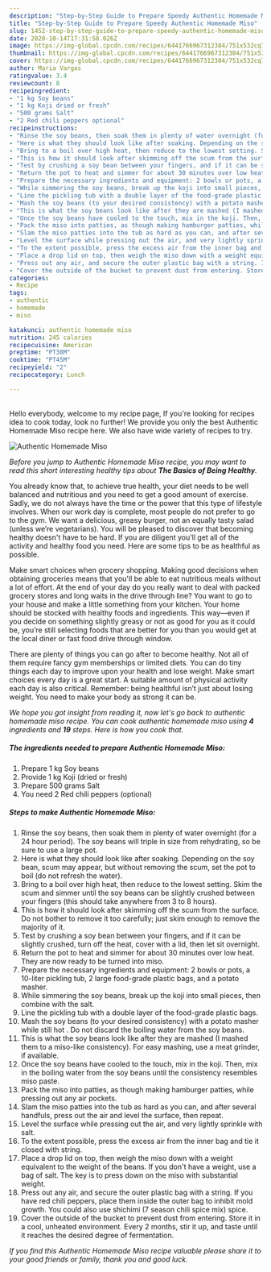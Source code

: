 ```yaml
---
description: "Step-by-Step Guide to Prepare Speedy Authentic Homemade Miso"
title: "Step-by-Step Guide to Prepare Speedy Authentic Homemade Miso"
slug: 1452-step-by-step-guide-to-prepare-speedy-authentic-homemade-miso
date: 2020-10-14T17:31:58.026Z
image: https://img-global.cpcdn.com/recipes/6441766967312384/751x532cq70/authentic-homemade-miso-recipe-main-photo.jpg
thumbnail: https://img-global.cpcdn.com/recipes/6441766967312384/751x532cq70/authentic-homemade-miso-recipe-main-photo.jpg
cover: https://img-global.cpcdn.com/recipes/6441766967312384/751x532cq70/authentic-homemade-miso-recipe-main-photo.jpg
author: Maria Vargas
ratingvalue: 3.4
reviewcount: 8
recipeingredient:
- "1 kg Soy beans"
- "1 kg Koji dried or fresh"
- "500 grams Salt"
- "2 Red chili peppers optional"
recipeinstructions:
- "Rinse the soy beans, then soak them in plenty of water overnight (for a 24 hour period). The soy beans will triple in size from rehydrating, so be sure to use a large pot."
- "Here is what they should look like after soaking. Depending on the soy bean, scum may appear, but without removing the scum, set the pot to boil (do not refresh the water)."
- "Bring to a boil over high heat, then reduce to the lowest setting. Skim the scum and simmer until the soy beans can be slightly crushed between your fingers (this should take anywhere from 3 to 8 hours)."
- "This is how it should look after skimming off the scum from the surface. Do not bother to remove it too carefully; just skim enough to remove the majority of it."
- "Test by crushing a soy bean between your fingers, and if it can be slightly crushed, turn off the heat, cover with a lid, then let sit overnight."
- "Return the pot to heat and simmer for about 30 minutes over low heat. They are now ready to be turned into miso."
- "Prepare the necessary ingredients and equipment: 2 bowls or pots, a 10-liter pickling tub, 2 large food-grade plastic bags, and a potato masher."
- "While simmering the soy beans, break up the koji into small pieces, then combine with the salt."
- "Line the pickling tub with a double layer of the food-grade plastic bags."
- "Mash the soy beans (to your desired consistency) with a potato masher while still hot . Do not discard the boiling water from the soy beans."
- "This is what the soy beans look like after they are mashed (I mashed them to a miso-like consistency). For easy mashing, use a meat grinder, if available."
- "Once the soy beans have cooled to the touch, mix in the koji. Then, mix in the boiling water from the soy beans until the consistency resembles miso paste."
- "Pack the miso into patties, as though making hamburger patties, while pressing out any air pockets."
- "Slam the miso patties into the tub as hard as you can, and after several handfuls, press out the air and level the surface, then repeat."
- "Level the surface while pressing out the air, and very lightly sprinkle with salt."
- "To the extent possible, press the excess air from the inner bag and tie it closed with string."
- "Place a drop lid on top, then weigh the miso down with a weight equivalent to the weight of the beans. If you don&#39;t have a weight, use a bag of salt. The key is to press down on the miso with substantial weight."
- "Press out any air, and secure the outer plastic bag with a string. If you have red chili peppers, place them inside the outer bag to inhibit mold growth. You could also use shichimi (7 season chili spice mix) spice."
- "Cover the outside of the bucket to prevent dust from entering. Store it in a cool, unheated environment. Every 2 months, stir it up, and taste until it reaches the desired degree of fermentation."
categories:
- Recipe
tags:
- authentic
- homemade
- miso

katakunci: authentic homemade miso 
nutrition: 245 calories
recipecuisine: American
preptime: "PT38M"
cooktime: "PT45M"
recipeyield: "2"
recipecategory: Lunch

---
```

<br>
Hello everybody, welcome to my recipe page, If you're looking for recipes idea to cook today, look no further! We provide you only the best Authentic Homemade Miso recipe here. We also have wide variety of recipes to try.
<br>


![Authentic Homemade Miso](https://img-global.cpcdn.com/recipes/6441766967312384/751x532cq70/authentic-homemade-miso-recipe-main-photo.jpg)

<i>Before you jump to Authentic Homemade Miso recipe, you may want to read this short interesting healthy tips about <strong>The Basics of Being Healthy</strong>.</i>

You already know that, to achieve true health, your diet needs to be well balanced and nutritious and you need to get a good amount of exercise. Sadly, we do not always have the time or the power that this type of lifestyle involves. When our work day is complete, most people do not prefer to go to the gym. We want a delicious, greasy burger, not an equally tasty salad (unless we’re vegetarians). You will be pleased to discover that becoming healthy doesn't have to be hard. If you are diligent you'll get all of the activity and healthy food you need. Here are some tips to be as healthful as possible.

Make smart choices when grocery shopping. Making good decisions when obtaining groceries means that you'll be able to eat nutritious meals without a lot of effort. At the end of your day do you really want to deal with packed grocery stores and long waits in the drive through line? You want to go to your house and make a little something from your kitchen. Your home should be stocked with healthy foods and ingredients. This way—even if you decide on something slightly greasy or not as good for you as it could be, you’re still selecting foods that are better for you than you would get at the local diner or fast food drive through window.

There are plenty of things you can go after to become healthy. Not all of them require fancy gym memberships or limited diets. You can do tiny things each day to improve upon your health and lose weight. Make smart choices every day is a great start. A suitable amount of physical activity each day is also critical. Remember: being healthful isn’t just about losing weight. You need to make your body as strong it can be. 


<i>We hope you got insight from reading it, now let's go back to authentic homemade miso recipe. You can cook authentic homemade miso using <strong>4</strong> ingredients and <strong>19</strong> steps. Here is how you cook that.
</i>

##### The ingredients needed to prepare Authentic Homemade Miso:

1. Prepare 1 kg Soy beans
1. Provide 1 kg Koji (dried or fresh)
1. Prepare 500 grams Salt
1. You need 2 Red chili peppers (optional)


##### Steps to make Authentic Homemade Miso:

1. Rinse the soy beans, then soak them in plenty of water overnight (for a 24 hour period). The soy beans will triple in size from rehydrating, so be sure to use a large pot.
1. Here is what they should look like after soaking. Depending on the soy bean, scum may appear, but without removing the scum, set the pot to boil (do not refresh the water).
1. Bring to a boil over high heat, then reduce to the lowest setting. Skim the scum and simmer until the soy beans can be slightly crushed between your fingers (this should take anywhere from 3 to 8 hours).
1. This is how it should look after skimming off the scum from the surface. Do not bother to remove it too carefully; just skim enough to remove the majority of it.
1. Test by crushing a soy bean between your fingers, and if it can be slightly crushed, turn off the heat, cover with a lid, then let sit overnight.
1. Return the pot to heat and simmer for about 30 minutes over low heat. They are now ready to be turned into miso.
1. Prepare the necessary ingredients and equipment: 2 bowls or pots, a 10-liter pickling tub, 2 large food-grade plastic bags, and a potato masher.
1. While simmering the soy beans, break up the koji into small pieces, then combine with the salt.
1. Line the pickling tub with a double layer of the food-grade plastic bags.
1. Mash the soy beans (to your desired consistency) with a potato masher while still hot . Do not discard the boiling water from the soy beans.
1. This is what the soy beans look like after they are mashed (I mashed them to a miso-like consistency). For easy mashing, use a meat grinder, if available.
1. Once the soy beans have cooled to the touch, mix in the koji. Then, mix in the boiling water from the soy beans until the consistency resembles miso paste.
1. Pack the miso into patties, as though making hamburger patties, while pressing out any air pockets.
1. Slam the miso patties into the tub as hard as you can, and after several handfuls, press out the air and level the surface, then repeat.
1. Level the surface while pressing out the air, and very lightly sprinkle with salt.
1. To the extent possible, press the excess air from the inner bag and tie it closed with string.
1. Place a drop lid on top, then weigh the miso down with a weight equivalent to the weight of the beans. If you don&#39;t have a weight, use a bag of salt. The key is to press down on the miso with substantial weight.
1. Press out any air, and secure the outer plastic bag with a string. If you have red chili peppers, place them inside the outer bag to inhibit mold growth. You could also use shichimi (7 season chili spice mix) spice.
1. Cover the outside of the bucket to prevent dust from entering. Store it in a cool, unheated environment. Every 2 months, stir it up, and taste until it reaches the desired degree of fermentation.


<i>If you find this Authentic Homemade Miso recipe valuable please share it to your good friends or family, thank you and good luck.</i>
